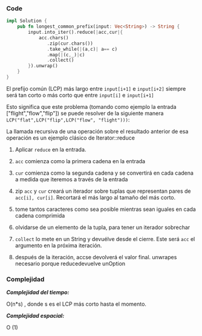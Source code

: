 ### Code 

```rust
impl Solution {
    pub fn longest_common_prefix(input: Vec<String>) -> String {
        input.into_iter().reduce(|acc,cur|{
            acc.chars()
               .zip(cur.chars())
               .take_while(|(a,c)| a== c)
               .map(|(c,_)|c)
               .collect()
        }).unwrap()
    }
}
```

El prefijo común (LCP) más largo entre `input[i+1]` e `input[i+2]` siempre será tan corto o más corto que entre `input[i]` e `input[i+1]`

Esto significa que este problema (tomando como ejemplo la entrada ["flight","flow","flip"]) se puede resolver de la siguiente manera `LCP("flat",LCP("flip",LCP("flow", "flight")))`:

La llamada recursiva de una operación sobre el resultado anterior de esa operación es un ejemplo clásico de Iterator::reduce


1. Aplicar `reduce` en la entrada.

2. `acc` comienza como la primera cadena en la entrada

3. `cur` comienza como la segunda cadena y se convertirá en cada cadena a medida que iteremos a través de la entrada

4. zip `acc` y `cur` creará un iterador sobre tuplas que representan pares de `acc[i], cur[i]`. Recortará el más largo al tamaño del más corto.

5. tome tantos caracteres como sea posible mientras sean iguales en cada cadena comprimida

6. olvidarse de un elemento de la tupla, para tener un iterador sobrechar

7. `collect` lo mete en un String y devuélve desde el cierre. Este será `acc` el argumento en la próxima iteración.

8. después de la iteración, accse devolverá el valor final. unwrapes necesario porque reducedevuelve unOption

### Complejidad

***Complejidad del tiempo:***

O(n*s) , donde s es el LCP más corto hasta el momento.

***Complejidad espacial:***

O (1)